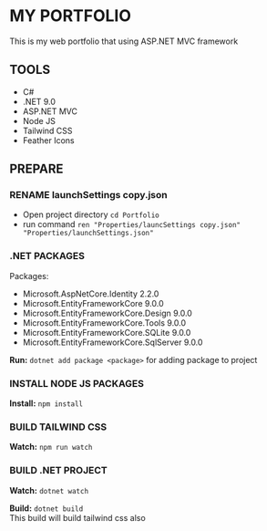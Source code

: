 # MY PORTFOLIO
<p>This is my web portfolio that using ASP.NET MVC framework</p>

## TOOLS
<ul>
    <li>C#</li>
    <li>.NET 9.0</li>
    <li>ASP.NET MVC</li>
    <li>Node JS</li>
    <li>Tailwind CSS</li>
    <li>Feather Icons</li>
</ul>

## PREPARE

### RENAME launchSettings copy.json
 - Open project directory `cd Portfolio`
 - run command `ren "Properties/launcSettings copy.json" "Properties/launchSettings.json"`

### .NET PACKAGES
<span>Packages:</span>
<ul>
    <li>Microsoft.AspNetCore.Identity 2.2.0</li>
    <li>Microsoft.EntityFrameworkCore 9.0.0</li>
    <li>Microsoft.EntityFrameworkCore.Design 9.0.0</li>
    <li>Microsoft.EntityFrameworkCore.Tools 9.0.0</li>
    <li>Microsoft.EntityFrameworkCore.SQLite 9.0.0</li>
    <li>Microsoft.EntityFrameworkCore.SqlServer 9.0.0</li>
</ul>

<strong>Run:</strong> <code>dotnet add package &lt;package&gt;</code> <span>for adding package to project</span>

### INSTALL NODE JS PACKAGES
<strong>Install:</strong> <code>npm install</code>

### BUILD TAILWIND CSS
<strong>Watch:</strong> <code>npm run watch</code>

### BUILD .NET PROJECT
<strong>Watch:</strong> <code>dotnet watch</code>

<strong>Build:</strong> <code>dotnet build</code><br>
<span>This build will build tailwind css also</span>